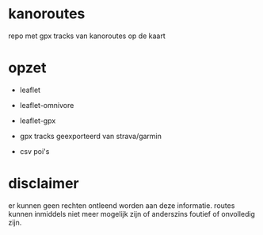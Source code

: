 # kanoroutes
repo met gpx tracks van kanoroutes op de kaart

# opzet

- leaflet
- leaflet-omnivore
- leaflet-gpx

- gpx tracks geexporteerd van strava/garmin
- csv poi's 

# disclaimer

er kunnen geen rechten ontleend worden aan deze informatie. routes kunnen inmiddels niet meer mogelijk zijn of anderszins foutief of onvolledig zijn.